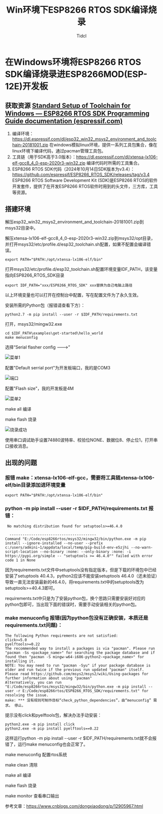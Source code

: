 ﻿---
title: "Win环境下ESP8266 RTOS SDK编译烧录"
subtitle: " "
layout: post
author: "Tidcl"
header-style: text
hidden: false
plchart: true
tags:
  - ESP8266
  - RTOS
---



# 在Windows环境将ESP8266 RTOS SDK编译烧录进ESP8266MOD(ESP-12E)开发板



## 获取资源 [Standard Setup of Toolchain for Windows — ESP8266 RTOS SDK Programming Guide documentation (espressif.com)](https://docs.espressif.com/projects/esp8266-rtos-sdk/en/latest/get-started/windows-setup.html)

1. 编译环境：https://dl.espressif.com/dl/esp32_win32_msys2_environment_and_toolchain-20181001.zip
   在windows模拟linux环境，提供一系列工具包集合，像在linux环境下编译代码，通过pacman管理工具包。
2. 工具链（用于SDK高于3.0版本）：https://dl.espressif.com/dl/xtensa-lx106-elf-gcc8_4_0-esp-2020r3-win32.zip
   编译代码时所需的工具集合。
3. ESP8266 RTOS SDK代码（2024年10月14日SDK版本为v3.4）：https://github.com/espressif/ESP8266_RTOS_SDK/releases/tag/v3.4
   ESP8266 RTOS Software Development Kit (SDK)是ESP8266 RTOS的软件开发套件，提供了在开发ESP8266 RTOS软件时用到的头文件，三方库，工具等资源。

## 搭建环境

解压esp32_win32_msys2_environment_and_toolchain-20181001.zip到msys32目录中。

解压xtensa-lx106-elf-gcc8_4_0-esp-2020r3-win32.zip到msys32/opt目录，并打开msys32/etc/profile.d/esp32_toolchain.sh配置，如果不配置会编译错误。

```shell
export PATH="$PATH:/opt/xtensa-lx106-elf/bin"
```

打开msys32/etc/profile.d/esp32_toolchain.sh配置环境变量IDF_PATH，该变量指向ESP8266_RTOS_SDK目录

```shell
export IDF_PATH="xxx/ESP8266_RTOS_SDK" xxx替换为自己电脑上路径
```

以上环境变量也可以打开在控制台中配置，写在配置文件为了永久生效。

安装所需的Python包（报错请查看下方）：

```shell
python2.7 -m pip install --user -r $IDF_PATH/requirements.txt
```

打开，msys32/mingw32.exe

```shell
cd $IDF_PATH\examples\get-started\hello_world
make menuconfig
```

选择“Serial flasher config --->”

 ![菜单1](https://tidcl.github.io/img/posts/esp8266rtossdk/菜单1.PNG)

配置"Default serrial port"为开发板端口，我的是COM3

![端口](https://tidcl.github.io/img/posts/esp8266rtossdk/端口.PNG)

配置"Flash size"，我的开发板是4M

![菜单2](https://tidcl.github.io/img/posts/esp8266rtossdk/菜单2.PNG)

make all							 编译

make flash					     烧录

![烧录成功](https://tidcl.github.io/img/posts/esp8266rtossdk/烧录成功.PNG)



使用串口调试助手设置74880波特率、校验位NONE、数据位8、停止位1，打开串口接收消息。

## 出现的问题

### 报错 **make：xtensa-lx106-elf-gcc**，需要将工具链**xtensa-lx106-elf/bin**目录添加进环境变量

```
export PATH="$PATH:/opt/xtensa-lx106-elf/bin"
```

### python -m pip install --user -r $IDF_PATH/requirements.txt 报错：

```shell
 No matching distribution found for setuptools>=46.4.0

  ----------------------------------------
Command "E:/Code/esp8266rtos/msys32/mingw32/bin/python.exe -m pip install --ignore-installed --no-user --prefix c:/users/admini~1/appdata/local/temp/pip-build-env-e5zjhi --no-warn-script-location --no-binary :none: --only-binary :none: -i https://pypi.org/simple -- "setuptools >= 46.4.0"" failed with error code 1 in None
```

因为requirements.txt文件中setuptools没有指定版本，但是下载的环境包中已经安装了setuptools 40.4.3，python2应该不能安装setuptools 46.4.0（还未验证）导致一直无法安装最新的46.4.0，将requirements.txt中的setuptools改为setuptools>=40.4.3即可。

requirements.txt中只是为了安装python包，换个思路只需要安装好对应的python包即可，当出现下面的错误时，需要手动安装相关的python包。

### make menuconfig 报错(因为python包没有正确安装，本质还是requirements.txt问题)：

```shell
The following Python requirements are not satisfied:
click>=5.0
pyelftools>=0.22
The recommended way to install a packages is via "pacman". Please run "pacman -Ss <package_name>" for searching the package database and if found then "pacman -S mingw-w64-i686-python2-<package_name>" for installing it.
NOTE: You may need to run "pacman -Syu" if your package database is older and run twice if the previous run updated "pacman" itself.
Please read https://github.com/msys2/msys2/wiki/Using-packages for further information about using "pacman"
Alternatively, you can run "E:/Code/esp8266rtos/msys32/mingw32/bin/python.exe -m pip install --user -r E:/Code/esp8266rtos/ESP8266_RTOS_SDK/requirements.txt" for resolving the issue.
make: *** 没有规则可制作目标“check_python_dependencies”，由“menuconfig” 需求。 停止。
```

提示没有click和pyelftools包，解决办法手动安装：

```shell
python2.exe -m pip install click
python2.exe -m pip install pyelftools==0.22
```


这样运行python -m pip install --user -r $IDF_PATH/requirements.txt就不会报错了，运行make menuconfig也会正常了。



make menuconfig		    配置rtos系统

make clean						清除

make all							 编译

make flash					     烧录

make monitor				  查看串口输出




参考文章：https://www.cnblogs.com/dongxiaodong/p/12905967.html